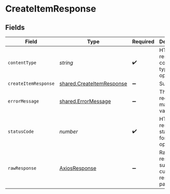 # CreateItemResponse


## Fields

| Field                                                                  | Type                                                                   | Required                                                               | Description                                                            |
| ---------------------------------------------------------------------- | ---------------------------------------------------------------------- | ---------------------------------------------------------------------- | ---------------------------------------------------------------------- |
| `contentType`                                                          | *string*                                                               | :heavy_check_mark:                                                     | HTTP response content type for this operation                          |
| `createItemResponse`                                                   | [shared.CreateItemResponse](../../models/shared/createitemresponse.md) | :heavy_minus_sign:                                                     | Success                                                                |
| `errorMessage`                                                         | [shared.ErrorMessage](../../models/shared/errormessage.md)             | :heavy_minus_sign:                                                     | The request made is not valid.                                         |
| `statusCode`                                                           | *number*                                                               | :heavy_check_mark:                                                     | HTTP response status code for this operation                           |
| `rawResponse`                                                          | [AxiosResponse](https://axios-http.com/docs/res_schema)                | :heavy_minus_sign:                                                     | Raw HTTP response; suitable for custom response parsing                |